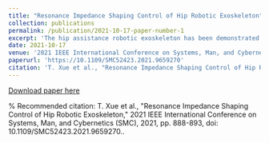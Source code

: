 ```yaml
---
title: "Resonance Impedance Shaping Control of Hip Robotic Exoskeleton"
collection: publications
permalink: /publication/2021-10-17-paper-number-1
excerpt: 'The hip assistance robotic exoskeleton has been demonstrated as an effective device to assist elderly and disabled people with gait disorders. The assistance efficiency of these devices, however, is less optimized because the parameters in the active impedance control are manually designated. This paper presented a novel assistance control scheme to address the sub-optimal issue. This study poses that the assistance efficiency can be maximized by modifying the mechanical impedance to resonate with the muscle driving force, in which the human-exoskeleton coupling system is approximated with a second-order dynamical system. Based on this, the exoskeleton virtual stiffness is adaptively tuned to make the system intrinsic frequency align with the intended swing frequency. The proposed assistance control scheme demonstrated an increased assistance efficiency than the conventional active impedance control in a simulated study. Experiments that were managed on a newly custom-made hip assistance robotic exoskeleton also demonstrated strong evidence of improved gait kinematics with decreased muscle-skeleton efforts.'
date: 2021-10-17
venue: '2021 IEEE International Conference on Systems, Man, and Cybernetics (SMC)'
paperurl: 'https://10.1109/SMC52423.2021.9659270'
citation: 'T. Xue et al., "Resonance Impedance Shaping Control of Hip Robotic Exoskeleton," 2021 IEEE International Conference on Systems, Man, and Cybernetics (SMC), 2021, pp. 888-893, doi: 10.1109/SMC52423.2021.9659270.'
---
```



[Download paper here](https://doi.org/10.1007/s43615-022-00154-0)

% Recommended citation: T. Xue et al., "Resonance Impedance Shaping Control of Hip Robotic Exoskeleton," 2021 IEEE International Conference on Systems, Man, and Cybernetics (SMC), 2021, pp. 888-893, doi: 10.1109/SMC52423.2021.9659270..